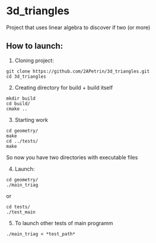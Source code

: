 # 3d_triangles
Project that uses linear algebra to discover if two (or more) 
## How to launch:

1. Cloning project:
```
git clone https://github.com/2APetrin/3d_triangles.git
cd 3d_triangles
```

2. Creating directory for build + build itself
```
mkdir build
cd build/
cmake ..
```

3. Starting work
```
cd geometry/
make
cd ../tests/
make
```
So now you have two directories with executable files

4. Launch:
```
cd geometry/
./main_triag
```
or
```
cd tests/
./test_main
```

5. To launch other tests of main programm
```
./main_triag < *test_path*
```